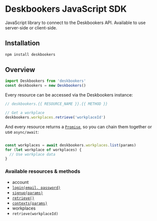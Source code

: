 # Deskbookers JavaScript SDK
JavaScript library to connect to the Deskbookers API. Available to use server-side or client-side.

## Installation
```bash
npm install deskbookers
```

## Overview

```js
import Deskbookers from 'deskbookers'
const deskbookers = new Deskbookers()
```

Every resource can be accessed via the Deskbookers instance:

```js
// deskbookers.{{ RESOURCE_NAME }}.{{ METHOD }}

// Get a workplace
deskbookers.workplaces.retrieve('workplaceId')
```

And every resource returns a [`Promise`](https://developer.mozilla.org/en/docs/Web/JavaScript/Reference/Global_Objects/Promise), so you can chain them together or use `async/await`:

```js

const workplaces = await deskbookers.workplaces.list(params)
for (let workplace of workplaces) {
  // Use workplace data
}
```

### Available resources & methods

 * account
  * [`login(email, password)`](docs/account.md#loginemail-password)
  * [`signup(params)`](docs/account.md#signupparams)
  * [`retrieve()`](docs/account.md#retrieve)
  * [`contexts(params)`](docs/account.md#contextsparams)
 * workplaces
  * `retrieve(workplaceId)`
